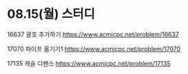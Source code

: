 # 08.15(월) 스터디

16637 괄호 추가하기
https://www.acmicpc.net/problem/16637

17070 파이프 옮기기1
 https://www.acmicpc.net/problem/17070
 
 17135 캐슬 디펜스
 https://www.acmicpc.net/problem/17135
